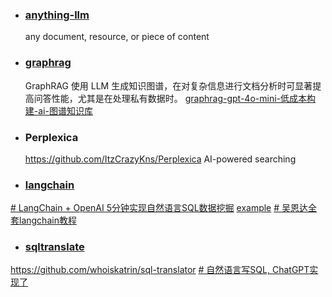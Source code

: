 - ### [anything-llm](https://github.com/Mintplex-Labs/anything-llm)
  any document, resource, or piece of content
- ### [graphrag]( https://microsoft.github.io/graphrag/)
  GraphRAG 使用 LLM 生成知识图谱，在对复杂信息进行文档分析时可显著提高问答性能，尤其是在处理私有数据时。
  [graphrag-gpt-4o-mini-低成本构建-ai-图谱知识库](https://www.msn.cn/zh-cn/news/other/graphrag-gpt-4o-mini-%E4%BD%8E%E6%88%90%E6%9C%AC%E6%9E%84%E5%BB%BA-ai-%E5%9B%BE%E8%B0%B1%E7%9F%A5%E8%AF%86%E5%BA%93/ar-BB1qohv6?ocid=BingNewsSerp)
- ### Perplexica
  https://github.com/ItzCrazyKns/Perplexica 
   AI-powered searching
- ### [langchain](https://www.langchain.com.cn/getting_started/getting_started)
[# LangChain + OpenAI 5分钟实现自然语言SQL数据挖掘](https://www.bilibili.com/video/BV1eo4y18796/?spm_id_from=333.788.recommend_more_video.13&vd_source=62c8a03e66ff063b9af3e473fadb8049)
[example](https://python.langchain.com/docs/use_cases/sql/quickstart/)
[# 吴恩达全套langchain教程](https://www.bilibili.com/video/BV1WW4y1f7wG/?spm_id_from=333.788.recommend_more_video.4&vd_source=62c8a03e66ff063b9af3e473fadb8049)
- ### [sqltranslate](https://www.sqltranslate.app/)
https://github.com/whoiskatrin/sql-translator
[# 自然语言写SQL, ChatGPT实现了](https://www.bilibili.com/video/BV1NX4y1y7Fe/?spm_id_from=333.788.recommend_more_video.7&vd_source=62c8a03e66ff063b9af3e473fadb8049)
